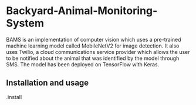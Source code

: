 # Backyard-Animal-Monitoring-System
BAMS is an implementation of computer vision which uses a pre-trained machine learning model called MobileNetV2 for image detection.
It also uses Twilio, a cloud communications service provider which allows the user to be notified about the animal that was identified by the model through SMS.
The model has been deployed on TensorFlow with Keras.
## Installation and usage
.install